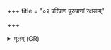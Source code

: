 +++
title = "०२ परिपाणं पुरुषाणां रक्षसाम्"

+++
<details><summary>मूलम् (GR)</summary>

परिपाणं पुरुषाणां  
रक्षसाम् असि चातनम् ।  
अरायान् सर्वान् दुर्णाम्नो यातुधानान्  
विषूचीनान् वि नाशय ॥
</details>